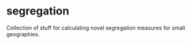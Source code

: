 # segregation
Collection of stuff for calculating novel segregation measures for small geographies.

